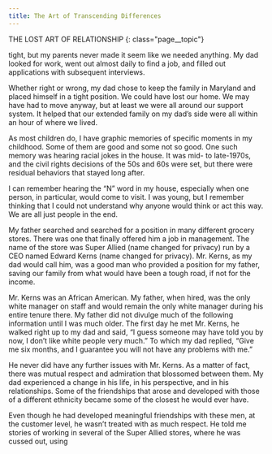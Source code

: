 ```yaml
---
title: The Art of Transcending Differences
---
```


THE LOST ART OF RELATIONSHIP
{: class="page__topic"}

tight, but my parents never made it seem like we needed anything. My dad
looked for work, went out almost daily to find a job, and filled out applications
with subsequent interviews.

Whether right or wrong, my dad chose to keep the family in Maryland
and placed himself in a tight position. We could have lost our home. We may
have had to move anyway, but at least we were all around our support system.
It helped that our extended family on my dad’s side were all within an hour of
where we lived.

As most children do, I have graphic memories of specific moments in my
childhood. Some of them are good and some not so good. One such memory
was hearing racial jokes in the house. It was mid- to late-1970s, and the civil
rights decisions of the 50s and 60s were set, but there were residual behaviors
that stayed long after.

I can remember hearing the “N” word in my house, especially when one
person, in particular, would come to visit. I was young, but I remember thinking
that I could not understand why anyone would think or act this way. We are all
just people in the end.

My father searched and searched for a position in many different grocery
stores. There was one that finally offered him a job in management. The name
of the store was Super Allied (name changed for privacy) run by a CEO named
Edward Kerns (name changed for privacy). Mr. Kerns, as my dad would call
him, was a good man who provided a position for my father, saving our family
from what would have been a tough road, if not for the income.

Mr. Kerns was an African American. My father, when hired, was the only
white manager on staff and would remain the only white manager during his
entire tenure there. My father did not divulge much of the following information
until I was much older. The first day he met Mr. Kerns, he walked right up to
my dad and said, “I guess someone may have told you by now, I don’t like
white people very much.” To which my dad replied, “Give me six months, and I
guarantee you will not have any problems with me.”

He never did have any further issues with Mr. Kerns. As a matter of fact,
there was mutual respect and admiration that blossomed between them. My dad
experienced a change in his life, in his perspective, and in his relationships. Some
of the friendships that arose and developed with those of a different ethnicity
became some of the closest he would ever have.

Even though he had developed meaningful friendships with these men, at
the customer level, he wasn’t treated with as much respect. He told me stories
of working in several of the Super Allied stores, where he was cussed out, using
